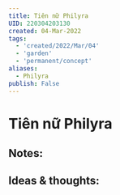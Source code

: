 ```yaml
---
title: Tiên nữ Philyra
UID: 220304203130
created: 04-Mar-2022
tags:
  - 'created/2022/Mar/04'
  - 'garden'
  - 'permanent/concept'
aliases:
  - Philyra
publish: False
---
```

# Tiên nữ Philyra

## Notes:


## Ideas & thoughts:


